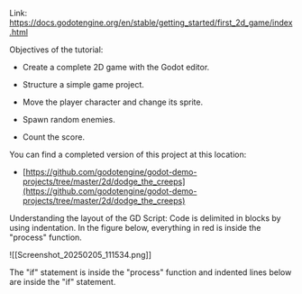 Link: https://docs.godotengine.org/en/stable/getting_started/first_2d_game/index.html

Objectives of the tutorial:

- Create a complete 2D game with the Godot editor.
    
- Structure a simple game project.
    
- Move the player character and change its sprite.
    
- Spawn random enemies.
    
- Count the score.

You can find a completed version of this project at this location:

- [https://github.com/godotengine/godot-demo-projects/tree/master/2d/dodge_the_creeps](https://github.com/godotengine/godot-demo-projects/tree/master/2d/dodge_the_creeps)

Understanding the layout of the GD Script:
Code is delimited in blocks by using indentation. 
In the figure below, everything in red is inside the "process" function.

![[Screenshot_20250205_111534.png]]

The "if" statement is inside the "process" function and indented lines below are inside the "if" statement.

